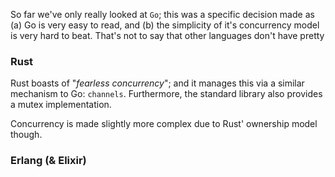 

So far we've only really looked at `Go`; this was a specific decision made as (a) Go is very easy to read, and (b) the simplicity of it's concurrency model is very hard to beat. That's not to say that other languages don't have pretty

### Rust

Rust boasts of "*fearless concurrency*"; and it manages this via a similar mechanism to Go: `channels`. Furthermore, the standard library also provides a mutex implementation.

Concurrency is made slightly more complex due to Rust' ownership model though.



### Erlang (& Elixir)